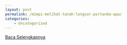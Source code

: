 ```yaml
---
layout: post
permalink: /mimpi-melihat-tanah-longsor-pertanda-apa/
categories:
    - Uncategorized
---
```


[Baca Selengkapnya](/06)